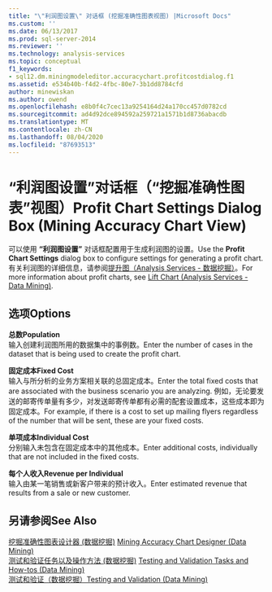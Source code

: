 ```yaml
---
title: "\"利润图设置\" 对话框 (挖掘准确性图表视图) |Microsoft Docs"
ms.custom: ''
ms.date: 06/13/2017
ms.prod: sql-server-2014
ms.reviewer: ''
ms.technology: analysis-services
ms.topic: conceptual
f1_keywords:
- sql12.dm.miningmodeleditor.accuracychart.profitcostdialog.f1
ms.assetid: e534b40b-f4d2-4fbc-80e7-3b1dd8784cfd
author: minewiskan
ms.author: owend
ms.openlocfilehash: e8b0f4c7cec13a9254164d24a170cc457d0782cd
ms.sourcegitcommit: ad4d92dce894592a259721a1571b1d8736abacdb
ms.translationtype: MT
ms.contentlocale: zh-CN
ms.lasthandoff: 08/04/2020
ms.locfileid: "87693513"
---
```

# <a name="profit-chart-settings-dialog-box-mining-accuracy-chart-view"></a><span data-ttu-id="d1c7b-102">“利润图设置”对话框（“挖掘准确性图表”视图）</span><span class="sxs-lookup"><span data-stu-id="d1c7b-102">Profit Chart Settings Dialog Box (Mining Accuracy Chart View)</span></span>
  <span data-ttu-id="d1c7b-103">可以使用 **“利润图设置”** 对话框配置用于生成利润图的设置。</span><span class="sxs-lookup"><span data-stu-id="d1c7b-103">Use the **Profit Chart Settings** dialog box to configure settings for generating a profit chart.</span></span> <span data-ttu-id="d1c7b-104">有关利润图的详细信息，请参阅[提升图（Analysis Services - 数据挖掘）](data-mining/lift-chart-analysis-services-data-mining.md)。</span><span class="sxs-lookup"><span data-stu-id="d1c7b-104">For more information about profit charts, see [Lift Chart &#40;Analysis Services - Data Mining&#41;](data-mining/lift-chart-analysis-services-data-mining.md).</span></span>  
  
## <a name="options"></a><span data-ttu-id="d1c7b-105">选项</span><span class="sxs-lookup"><span data-stu-id="d1c7b-105">Options</span></span>  
 <span data-ttu-id="d1c7b-106">**总数**</span><span class="sxs-lookup"><span data-stu-id="d1c7b-106">**Population**</span></span>  
 <span data-ttu-id="d1c7b-107">输入创建利润图所用的数据集中的事例数。</span><span class="sxs-lookup"><span data-stu-id="d1c7b-107">Enter the number of cases in the dataset that is being used to create the profit chart.</span></span>  
  
 <span data-ttu-id="d1c7b-108">**固定成本**</span><span class="sxs-lookup"><span data-stu-id="d1c7b-108">**Fixed Cost**</span></span>  
 <span data-ttu-id="d1c7b-109">输入与所分析的业务方案相关联的总固定成本。</span><span class="sxs-lookup"><span data-stu-id="d1c7b-109">Enter the total fixed costs that are associated with the business scenario you are analyzing.</span></span> <span data-ttu-id="d1c7b-110">例如，无论要发送的邮寄传单量有多少，对发送邮寄传单都有必需的配套设置成本，这些成本即为固定成本。</span><span class="sxs-lookup"><span data-stu-id="d1c7b-110">For example, if there is a cost to set up mailing flyers regardless of the number that will be sent, these are your fixed costs.</span></span>  
  
 <span data-ttu-id="d1c7b-111">**单项成本**</span><span class="sxs-lookup"><span data-stu-id="d1c7b-111">**Individual Cost**</span></span>  
 <span data-ttu-id="d1c7b-112">分别输入未包含在固定成本中的其他成本。</span><span class="sxs-lookup"><span data-stu-id="d1c7b-112">Enter additional costs, individually that are not included in the fixed costs.</span></span>  
  
 <span data-ttu-id="d1c7b-113">**每个人收入**</span><span class="sxs-lookup"><span data-stu-id="d1c7b-113">**Revenue per Individual**</span></span>  
 <span data-ttu-id="d1c7b-114">输入由某一笔销售或新客户带来的预计收入。</span><span class="sxs-lookup"><span data-stu-id="d1c7b-114">Enter estimated revenue that results from a sale or new customer.</span></span>  
  
## <a name="see-also"></a><span data-ttu-id="d1c7b-115">另请参阅</span><span class="sxs-lookup"><span data-stu-id="d1c7b-115">See Also</span></span>  
 <span data-ttu-id="d1c7b-116">[挖掘准确性图表设计器 &#40;数据挖掘&#41;](mining-accuracy-chart-designer-data-mining.md) </span><span class="sxs-lookup"><span data-stu-id="d1c7b-116">[Mining Accuracy Chart Designer &#40;Data Mining&#41;](mining-accuracy-chart-designer-data-mining.md) </span></span>  
 <span data-ttu-id="d1c7b-117">[测试和验证任务以及操作方法 &#40;数据挖掘&#41;](data-mining/testing-and-validation-tasks-and-how-tos-data-mining.md) </span><span class="sxs-lookup"><span data-stu-id="d1c7b-117">[Testing and Validation Tasks and How-tos &#40;Data Mining&#41;](data-mining/testing-and-validation-tasks-and-how-tos-data-mining.md) </span></span>  
 [<span data-ttu-id="d1c7b-118">测试和验证（数据挖掘）</span><span class="sxs-lookup"><span data-stu-id="d1c7b-118">Testing and Validation &#40;Data Mining&#41;</span></span>](data-mining/testing-and-validation-data-mining.md)  
  
  
